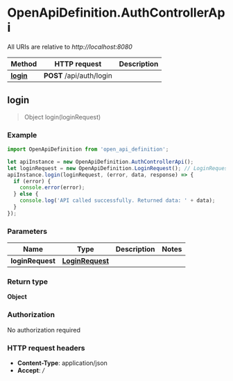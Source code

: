 # OpenApiDefinition.AuthControllerApi

All URIs are relative to *http://localhost:8080*

Method | HTTP request | Description
------------- | ------------- | -------------
[**login**](AuthControllerApi.md#login) | **POST** /api/auth/login | 



## login

> Object login(loginRequest)



### Example

```javascript
import OpenApiDefinition from 'open_api_definition';

let apiInstance = new OpenApiDefinition.AuthControllerApi();
let loginRequest = new OpenApiDefinition.LoginRequest(); // LoginRequest | 
apiInstance.login(loginRequest, (error, data, response) => {
  if (error) {
    console.error(error);
  } else {
    console.log('API called successfully. Returned data: ' + data);
  }
});
```

### Parameters


Name | Type | Description  | Notes
------------- | ------------- | ------------- | -------------
 **loginRequest** | [**LoginRequest**](LoginRequest.md)|  | 

### Return type

**Object**

### Authorization

No authorization required

### HTTP request headers

- **Content-Type**: application/json
- **Accept**: */*


